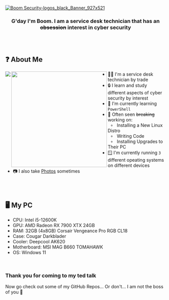 [![Boom Security-logos_black_Banner_927x521](https://github.com/BoomSec/BoomSec/assets/106004915/0afede97-efbb-4bfe-97c9-9ae6151850e0)](https://Github.com/BoomSec)


<!--
Welcome to my readme source! Glad you made it here. This was a pain to to throw together haha.
Written with direct inspiration of github.com/ClaraCrazy
-->  
<div align="center">  
<h3 align="center"> G'day I'm Boom. I am a service desk technician that has an <del>obsession</del> interest in cyber security </h3>
<h2 align="center"></h2>
</div>

<br>

  
<!--
About Me:
-->

## ❓ About Me

<div>
<img align="left" src=https://github.com/BoomSec/BoomSec/assets/106004915/690100d7-a2d9-45b9-bd49-9e7d082e08c3>
<img align="left" height="300vh" src="https://upload.wikimedia.org/wikipedia/commons/3/3d/1_120_transparent.png">
</div>

- 🧑‍💻 I'm a service desk technician by trade
- 🔒 I learn and study different aspects of cyber security by interest
- 🌱 I'm currently learning `PowerShell`
- 🔨 Often seen <del>breaking</del> working on:<br>
&nbsp; ∘ &nbsp; Installing a New Linux Distro <br>
&nbsp; ∘ &nbsp; Writing Code<br>
&nbsp; ∘ &nbsp; Installing Upgrades to Their PC<br>
- 🪟 I'm currently running `3` different opeating systems on different devices
- 📷 I also take [Photos](https://linktr.ee/boompix) sometimes

<br><br>
<div align="left">

## 🖥️ My PC

- CPU: Intel i5-12600K
- GPU: AMD Radeon RX 7900 XTX 24GB
- RAM: 32GB (4x8GB) Corsair Vengeance Pro RGB CL18
- Case: Cougar Darkblader
- Cooler: Deepcool AK620
- Motherboard: MSI MAG B660 TOMAHAWK
- OS: Windows 11

</div>

<div>
<br>
  <h3>Thank you for coming to my ted talk</h3>
  Now go check out some of my GitHub Repos... 
  Or don't...
  I am not the boss of you 🤣
  <h2></h2>
<br>
</div>

<!---
BoomSec/BoomSec is a ✨ special ✨ repository because its `README.md` (this file) appears on your GitHub profile.
You can click the Preview link to take a look at your changes.
--->
